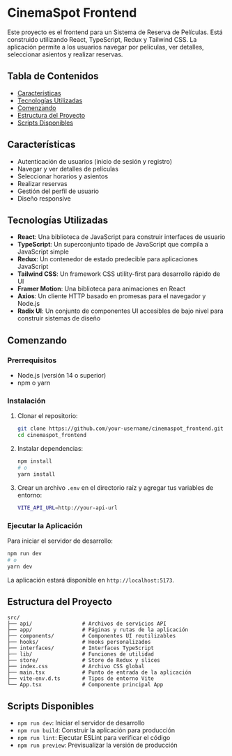 # CinemaSpot Frontend

Este proyecto es el frontend para un Sistema de Reserva de Películas. Está construido utilizando React, TypeScript, Redux y Tailwind CSS. La aplicación permite a los usuarios navegar por películas, ver detalles, seleccionar asientos y realizar reservas.

## Tabla de Contenidos

- [Características](#características)
- [Tecnologías Utilizadas](#tecnologías-utilizadas)
- [Comenzando](#comenzando)
- [Estructura del Proyecto](#estructura-del-proyecto)
- [Scripts Disponibles](#scripts-disponibles)

## Características

- Autenticación de usuarios (inicio de sesión y registro)
- Navegar y ver detalles de películas
- Seleccionar horarios y asientos
- Realizar reservas
- Gestión del perfil de usuario
- Diseño responsive

## Tecnologías Utilizadas

- **React**: Una biblioteca de JavaScript para construir interfaces de usuario
- **TypeScript**: Un superconjunto tipado de JavaScript que compila a JavaScript simple
- **Redux**: Un contenedor de estado predecible para aplicaciones JavaScript
- **Tailwind CSS**: Un framework CSS utility-first para desarrollo rápido de UI
- **Framer Motion**: Una biblioteca para animaciones en React
- **Axios**: Un cliente HTTP basado en promesas para el navegador y Node.js
- **Radix UI**: Un conjunto de componentes UI accesibles de bajo nivel para construir sistemas de diseño

## Comenzando

### Prerrequisitos

- Node.js (versión 14 o superior)
- npm o yarn

### Instalación

1. Clonar el repositorio:

   ```sh
   git clone https://github.com/your-username/cinemaspot_frontend.git
   cd cinemaspot_frontend
   ```

2. Instalar dependencias:

   ```sh
   npm install
   # o
   yarn install
   ```

3. Crear un archivo `.env` en el directorio raíz y agregar tus variables de entorno:

   ```sh
   VITE_API_URL=http://your-api-url
   ```

### Ejecutar la Aplicación

Para iniciar el servidor de desarrollo:

```sh
npm run dev
# o
yarn dev
```

La aplicación estará disponible en `http://localhost:5173`.

## Estructura del Proyecto

```plaintext
src/
├── api/                # Archivos de servicios API
├── app/                # Páginas y rutas de la aplicación
├── components/         # Componentes UI reutilizables
├── hooks/              # Hooks personalizados
├── interfaces/         # Interfaces TypeScript
├── lib/                # Funciones de utilidad
├── store/              # Store de Redux y slices
├── index.css           # Archivo CSS global
├── main.tsx            # Punto de entrada de la aplicación
├── vite-env.d.ts       # Tipos de entorno Vite
└── App.tsx             # Componente principal App
```

## Scripts Disponibles

- `npm run dev`: Iniciar el servidor de desarrollo
- `npm run build`: Construir la aplicación para producción
- `npm run lint`: Ejecutar ESLint para verificar el código
- `npm run preview`: Previsualizar la versión de producción
